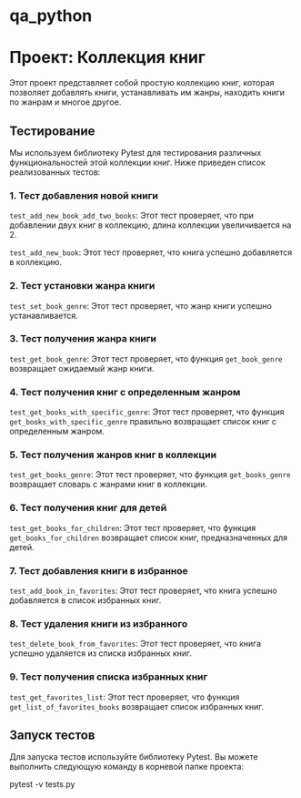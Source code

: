 # qa_python
# Проект: Коллекция книг

Этот проект представляет собой простую коллекцию книг, которая позволяет добавлять книги, устанавливать им жанры, находить книги по жанрам и многое другое.

## Тестирование

Мы используем библиотеку Pytest для тестирования различных функциональностей этой коллекции книг. Ниже приведен список реализованных тестов:

### 1. Тест добавления новой книги

`test_add_new_book_add_two_books`: Этот тест проверяет, что при добавлении двух книг в коллекцию, длина коллекции увеличивается на 2.

`test_add_new_book`: Этот тест проверяет, что книга успешно добавляется в коллекцию.

### 2. Тест установки жанра книги

`test_set_book_genre`: Этот тест проверяет, что жанр книги успешно устанавливается.

### 3. Тест получения жанра книги

`test_get_book_genre`: Этот тест проверяет, что функция `get_book_genre` возвращает ожидаемый жанр книги.

### 4. Тест получения книг с определенным жанром

`test_get_books_with_specific_genre`: Этот тест проверяет, что функция `get_books_with_specific_genre` правильно возвращает список книг с определенным жанром.

### 5. Тест получения жанров книг в коллекции

`test_get_books_genre`: Этот тест проверяет, что функция `get_books_genre` возвращает словарь с жанрами книг в коллекции.

### 6. Тест получения книг для детей

`test_get_books_for_children`: Этот тест проверяет, что функция `get_books_for_children` возвращает список книг, предназначенных для детей.

### 7. Тест добавления книги в избранное

`test_add_book_in_favorites`: Этот тест проверяет, что книга успешно добавляется в список избранных книг.

### 8. Тест удаления книги из избранного

`test_delete_book_from_favorites`: Этот тест проверяет, что книга успешно удаляется из списка избранных книг.

### 9. Тест получения списка избранных книг

`test_get_favorites_list`: Этот тест проверяет, что функция `get_list_of_favorites_books` возвращает список избранных книг.

## Запуск тестов

Для запуска тестов используйте библиотеку Pytest. Вы можете выполнить следующую команду в корневой папке проекта:

pytest -v tests.py 